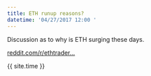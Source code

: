 ```yaml
---
title: ETH runup reasons?
datetime: '04/27/2017 12:00 '
---
```


Discussion as to why is ETH surging these days.

[reddit.com/r/ethtrader...](https://www.reddit.com/r/ethtrader/comments/67vkrd/anyone_know_why_eth_is_flying_so_suddenly/)

{{ site.time }}
